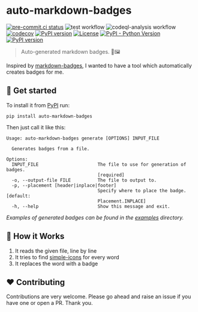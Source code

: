 # auto-markdown-badges

[![pre-commit.ci status](https://results.pre-commit.ci/badge/github/feluelle/auto-markdown-badges/main.svg)](https://results.pre-commit.ci/latest/github/feluelle/auto-markdown-badges/main)
![test workflow](https://github.com/feluelle/auto-markdown-badges/actions/workflows/test.yml/badge.svg)
![codeql-analysis workflow](https://github.com/feluelle/auto-markdown-badges/actions/workflows/codeql-analysis.yml/badge.svg)
[![codecov](https://codecov.io/gh/feluelle/auto-markdown-badges/branch/main/graph/badge.svg?token=J8UEP8IVY4)](https://codecov.io/gh/feluelle/auto-markdown-badges)
[![PyPI version](https://img.shields.io/pypi/v/auto-markdown-badges)](https://pypi.org/project/auto-markdown-badges/)
[![License](https://img.shields.io/pypi/l/auto-markdown-badges)](https://github.com/feluelle/auto-markdown-badges/blob/main/LICENSE)
[![PyPI - Python Version](https://img.shields.io/pypi/pyversions/auto-markdown-badges)](https://pypi.org/project/auto-markdown-badges/)
[![PyPI version](https://img.shields.io/pypi/dm/auto-markdown-badges)](https://pypi.org/project/auto-markdown-badges/)

> Auto-generated markdown badges. 🧙🖼

Inspired by [markdown-badges](https://github.com/Ileriayo/markdown-badges), I wanted to have a tool which automatically creates badges for me.

## 🚀 Get started

To install it from [PyPI](https://pypi.org/) run:

```console
pip install auto-markdown-badges
```

Then just call it like this:

```console
Usage: auto-markdown-badges generate [OPTIONS] INPUT_FILE

  Generates badges from a file.

Options:
  INPUT_FILE                      The file to use for generation of badges.
                                  [required]
  -o, --output-file FILE          The file to output to.
  -p, --placement [header|inplace|footer]
                                  Specify where to place the badge.  [default:
                                  Placement.INPLACE]
  -h, --help                      Show this message and exit.
```

_Examples of generated badges can be found in the [examples](examples) directory._

## 🤔 How it Works

1. It reads the given file, line by line
2. It tries to find [simple-icons](https://github.com/simple-icons/simple-icons) for every word
3. It replaces the word with a badge

## ❤️ Contributing

Contributions are very welcome. Please go ahead and raise an issue if you have one or open a PR. Thank you.
